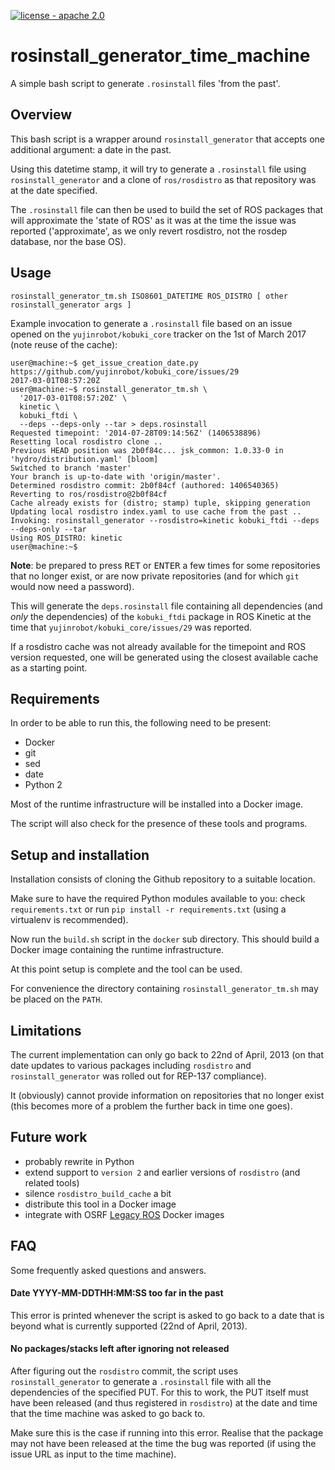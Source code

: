 [![license - apache 2.0](https://img.shields.io/:license-Apache%202.0-yellowgreen.svg)](https://opensource.org/licenses/Apache-2.0)

# rosinstall_generator_time_machine

A simple bash script to generate `.rosinstall` files 'from the past'.


## Overview

This bash script is a wrapper around `rosinstall_generator` that accepts one additional argument: a date in the past.

Using this datetime stamp, it will try to generate a `.rosinstall` file using `rosinstall_generator` and a clone of `ros/rosdistro` as that repository was at the date specified.

The `.rosinstall` file can then be used to build the set of ROS packages that will approximate the 'state of ROS' as it was at the time the issue was reported ('approximate', as we only revert rosdistro, not the rosdep database, nor the base OS).

## Usage

```
rosinstall_generator_tm.sh ISO8601_DATETIME ROS_DISTRO [ other rosinstall_generator args ]
```

Example invocation to generate a `.rosinstall` file based on an issue opened on the `yujinrobot/kobuki_core` tracker on the 1st of March 2017 (note reuse of the cache):

```shell
user@machine:~$ get_issue_creation_date.py https://github.com/yujinrobot/kobuki_core/issues/29
2017-03-01T08:57:20Z
user@machine:~$ rosinstall_generator_tm.sh \
  '2017-03-01T08:57:20Z' \
  kinetic \
  kobuki_ftdi \
  --deps --deps-only --tar > deps.rosinstall
Requested timepoint: '2014-07-28T09:14:56Z' (1406538896)
Resetting local rosdistro clone ..
Previous HEAD position was 2b0f84c... jsk_common: 1.0.33-0 in 'hydro/distribution.yaml' [bloom]
Switched to branch 'master'
Your branch is up-to-date with 'origin/master'.
Determined rosdistro commit: 2b0f84cf (authored: 1406540365)
Reverting to ros/rosdistro@2b0f84cf
Cache already exists for (distro; stamp) tuple, skipping generation
Updating local rosdistro index.yaml to use cache from the past ..
Invoking: rosinstall_generator --rosdistro=kinetic kobuki_ftdi --deps --deps-only --tar
Using ROS_DISTRO: kinetic
user@machine:~$
```

**Note**: be prepared to press <kbd>RET</kbd> or <kbd>ENTER</kbd> a few times for some repositories that no longer exist, or are now private repositories (and for which `git` would now need a password).

This will generate the `deps.rosinstall` file containing all dependencies (and *only* the dependencies) of the `kobuki_ftdi` package in ROS Kinetic at the time that `yujinrobot/kobuki_core/issues/29` was reported.

If a rosdistro cache was not already available for the timepoint and ROS version requested, one will be generated using the closest available cache as a starting point.


## Requirements

In order to be able to run this, the following need to be present:

 - Docker
 - git
 - sed
 - date
 - Python 2

Most of the runtime infrastructure will be installed into a Docker image.

The script will also check for the presence of these tools and programs.


## Setup and installation

Installation consists of cloning the Github repository to a suitable location.

Make sure to have the required Python modules available to you: check `requirements.txt` or run `pip install -r requirements.txt` (using a virtualenv is recommended).

Now run the `build.sh` script in the `docker` sub directory. This should build a Docker image containing the runtime infrastructure.

At this point setup is complete and the tool can be used.

For convenience the directory containing `rosinstall_generator_tm.sh` may be placed on the `PATH`.


## Limitations

The current implementation can only go back to 22nd of April, 2013 (on that date updates to various packages including `rosdistro` and `rosinstall_generator` was rolled out for REP-137 compliance).

It (obviously) cannot provide information on repositories that no longer exist (this becomes more of a problem the further back in time one goes).


## Future work

 - probably rewrite in Python
 - extend support to `version 2` and earlier versions of `rosdistro` (and related tools)
 - silence `rosdistro_build_cache` a bit
 - distribute this tool in a Docker image
 - integrate with OSRF [Legacy ROS](https://hub.docker.com/r/osrf/ros_legacy/tags/) Docker images

## FAQ

Some frequently asked questions and answers.

#### Date YYYY-MM-DDTHH:MM:SS too far in the past

This error is printed whenever the script is asked to go back to a date that is beyond what is currently supported (22nd of April, 2013).

#### No packages/stacks left after ignoring not released

After figuring out the `rosdistro` commit, the script uses `rosinstall_generator` to generate a `.rosinstall` file with all the dependencies of the specified PUT. For this to work, the PUT itself must have been released (and thus registered in `rosdistro`) at the date and time that the time machine was asked to go back to.

Make sure this is the case if running into this error. Realise that the package may not have been released at the time the bug was reported (if using the issue URL as input to the time machine).
